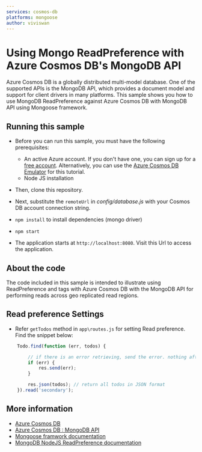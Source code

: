 ```yaml
---
services: cosmos-db
platforms: mongoose
author: viviswan
---
```


# Using Mongo ReadPreference with Azure Cosmos DB's MongoDB API
Azure Cosmos DB is a globally distributed multi-model database. One of the supported APIs is the MongoDB API, which provides a document model and support for client drivers in many platforms. This sample shows you how to use MongoDB ReadPreference against Azure Cosmos DB with MongoDB API using Mongoose framework.

## Running this sample

* Before you can run this sample, you must have the following prerequisites:

   * An active Azure account. If you don't have one, you can sign up for a [free account](https://azure.microsoft.com/free/). Alternatively, you can use the [Azure Cosmos DB Emulator](https://docs.microsoft.com/azure/cosmos-db/local-emulator) for this tutorial.
   * Node JS installation

* Then, clone this repository.

* Next, substitute the `remoteUrl` in *config/database.js* with your Cosmos DB account connection string. 

* `npm install` to install dependencies (mongo driver)

* `npm start`

* The application starts at `http://localhost:8080`. Visit this Url to access the application.

## About the code
The code included in this sample is intended to illustrate using ReadPreference and tags with Azure Cosmos DB with the MongoDB API for performing reads across geo replicated read regions.

## Read preference Settings

* Refer `getTodos` method in `app\routes.js` for setting Read preference. Find the snippet below:

```javascript
    Todo.find(function (err, todos) {

        // if there is an error retrieving, send the error. nothing after res.send(err) will execute
        if (err) {
            res.send(err);
        }

        res.json(todos); // return all todos in JSON format
    }).read('secondary');
```

## More information

- [Azure Cosmos DB](https://docs.microsoft.com/azure/cosmos-db/introduction)
- [Azure Cosmos DB : MongoDB API](https://docs.microsoft.com/azure/cosmos-db/mongodb-introduction)
- [Mongoose framwork documentation](http://mongoosejs.com/docs/api.html)
- [MongoDB NodeJS ReadPreference documentation](http://mongodb.github.io/node-mongodb-native/2.2/api/ReadPreference.html)